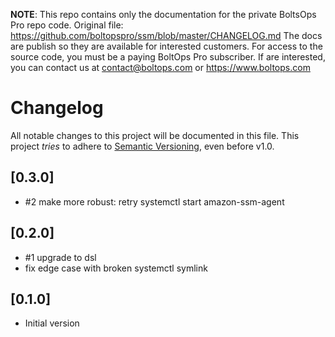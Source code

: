 <!-- note marker start -->
**NOTE**: This repo contains only the documentation for the private BoltsOps Pro repo code.
Original file: https://github.com/boltopspro/ssm/blob/master/CHANGELOG.md
The docs are publish so they are available for interested customers.
For access to the source code, you must be a paying BoltOps Pro subscriber.
If are interested, you can contact us at contact@boltops.com or https://www.boltops.com

<!-- note marker end -->

# Changelog

All notable changes to this project will be documented in this file.
This project *tries* to adhere to [Semantic Versioning](http://semver.org/), even before v1.0.

## [0.3.0]
- #2 make more robust: retry systemctl start amazon-ssm-agent

## [0.2.0]
- #1 upgrade to dsl
- fix edge case with broken systemctl symlink

## [0.1.0]
- Initial version
